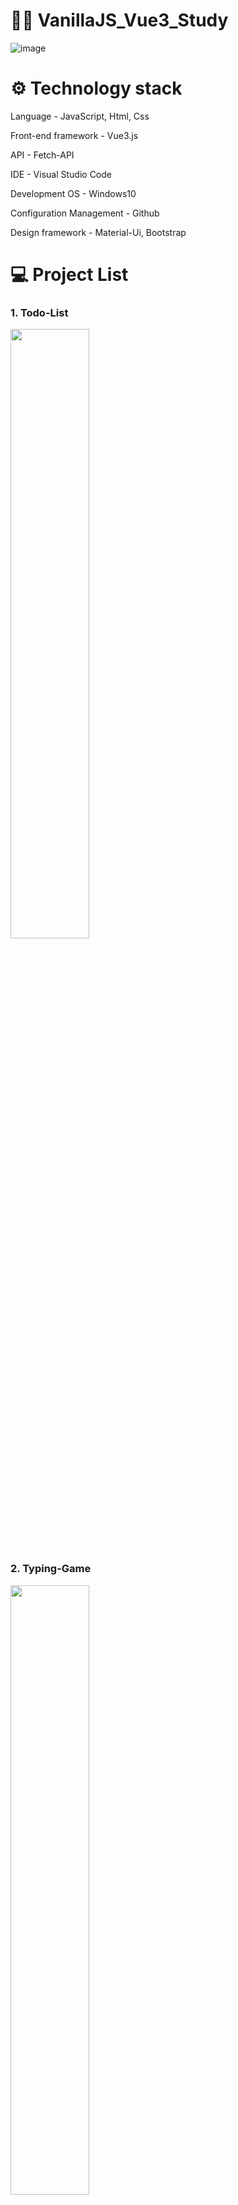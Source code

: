 # 👨‍💻 VanillaJS_Vue3_Study

![image](https://user-images.githubusercontent.com/57929751/146916931-03fe309f-0fc3-4936-a80d-e7b764f104cf.png)

# ⚙ Technology stack 

Language - JavaScript, Html, Css

Front-end framework - Vue3.js

API - Fetch-API

IDE - Visual Studio Code

Development OS - Windows10

Configuration Management - Github

Design framework - Material-Ui, Bootstrap

# 💻 Project List
### 1. Todo-List
<img src="https://user-images.githubusercontent.com/57929751/146915242-ca0c34af-19ef-48fd-bf13-c71deec18109.png" width="50%" height="50%" >

### 2. Typing-Game
<img src="https://user-images.githubusercontent.com/57929751/146958777-c4fd111e-43e2-4743-8f74-e49125c22d35.png" width="50%" height="50%" >
